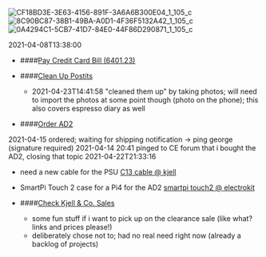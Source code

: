 ![CF18BD3E-3E63-4156-891F-3A6A6B300E04_1_105_c](https://user-images.githubusercontent.com/18327771/116086307-f7a92380-a69f-11eb-858f-f18e54edd6c4.jpeg)
![8C90BC87-38B1-49BA-A0D1-4F36F5132A42_1_105_c](https://user-images.githubusercontent.com/18327771/116086312-f972e700-a69f-11eb-8d63-408617c6da90.jpeg)
![0A4294C1-5CB7-41D7-84E0-44F86D290871_1_105_c](https://user-images.githubusercontent.com/18327771/116086317-faa41400-a69f-11eb-9573-c16aa29b33da.jpeg)

2021-04-08T13:38:00
- ####[Pay Credit Card Bill (6401.23)](#DONE:10)
  <!--
    +TAG:Finance
    +TAG:Admin
    +TAG:Credit_Card
    +TAG:Bill
    due-date:2021-04-30
    completed-date:2021-04-14
   completed:2021-04-15T20:41:07.256Z -->

- ####[Clean Up Postits](#TODO:1.8125)
  <!--
  -->
  - 2021-04-23T14:41:58 "cleaned them up" by taking photos; will need to import the photos at some point though (photo on the phone); this also covers espresso diary as well

- ####[Order AD2](#DOING:0)
  <!--
    +TAG:Contextual_Electronics
    +TAG:Electronics
    +TAG:Ben_Eater
    +TAG:Electronics_Workbench
    +TAG:Training
  -->
2021-04-15 ordered; waiting for shipping notification -> ping george (signature required)
2021-04-14 20:41 pinged to CE forum that i bought the AD2, closing that topic
2021-04-22T21:33:16
- need a new cable for the PSU [C13 cable @ kjell](https://www.kjell.com/se/produkter/dator/kablar-adaptrar/strom-230v/apparatkabel-c13-med-vinklad-kontakt-svart-02-m-p67087)
- SmartPi Touch 2 case for a Pi4 for the AD2 [smartpi touch2 @ electrokit](https://www.electrokit.com/en/product/smartipi-touch-2/?gclid=Cj0KCQjw6-SDBhCMARIsAGbI7Ug0CA5VVnC1umO3tYecyKjpLWw2dNP6fMJyUvaa_spQc2cTIWP6PMMaAkzIEALw_wcB)

- ####[Check Kjell & Co. Sales](#DONE:1.625)
  <!--
    +TAG:Shopping
    +TAG:Projects
    due-date:2021-04-17T21:00:00
   completed:2021-04-22T19:35:05.621Z -->
  - some fun stuff if i want to pick up on the clearance sale (like what? links and prices please!)
  - deliberately chose not to; had no real need right now (already a backlog of projects)

